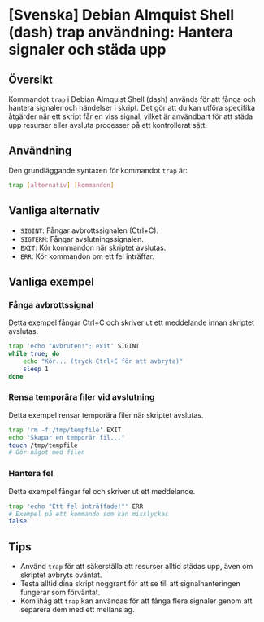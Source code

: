 # [Svenska] Debian Almquist Shell (dash) trap användning: Hantera signaler och städa upp

## Översikt
Kommandot `trap` i Debian Almquist Shell (dash) används för att fånga och hantera signaler och händelser i skript. Det gör att du kan utföra specifika åtgärder när ett skript får en viss signal, vilket är användbart för att städa upp resurser eller avsluta processer på ett kontrollerat sätt.

## Användning
Den grundläggande syntaxen för kommandot `trap` är:

```sh
trap [alternativ] [kommandon]
```

## Vanliga alternativ
- `SIGINT`: Fångar avbrottssignalen (Ctrl+C).
- `SIGTERM`: Fångar avslutningssignalen.
- `EXIT`: Kör kommandon när skriptet avslutas.
- `ERR`: Kör kommandon om ett fel inträffar.

## Vanliga exempel

### Fånga avbrottssignal
Detta exempel fångar Ctrl+C och skriver ut ett meddelande innan skriptet avslutas.

```sh
trap 'echo "Avbruten!"; exit' SIGINT
while true; do
    echo "Kör... (tryck Ctrl+C för att avbryta)"
    sleep 1
done
```

### Rensa temporära filer vid avslutning
Detta exempel rensar temporära filer när skriptet avslutas.

```sh
trap 'rm -f /tmp/tempfile' EXIT
echo "Skapar en temporär fil..."
touch /tmp/tempfile
# Gör något med filen
```

### Hantera fel
Detta exempel fångar fel och skriver ut ett meddelande.

```sh
trap 'echo "Ett fel inträffade!"' ERR
# Exempel på ett kommando som kan misslyckas
false
```

## Tips
- Använd `trap` för att säkerställa att resurser alltid städas upp, även om skriptet avbryts oväntat.
- Testa alltid dina skript noggrant för att se till att signalhanteringen fungerar som förväntat.
- Kom ihåg att `trap` kan användas för att fånga flera signaler genom att separera dem med ett mellanslag.